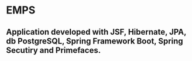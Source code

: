 # EMPS

## Application developed with JSF, Hibernate, JPA, db PostgreSQL, Spring Framework Boot, Spring Secutiry and Primefaces.
